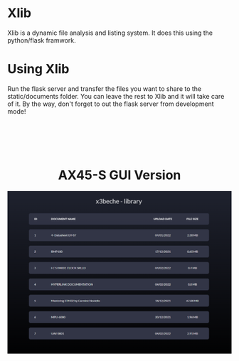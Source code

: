 # Xlib
Xlib is a dynamic file analysis and listing system. It does this using the python/flask framwork.

# Using Xlib
Run the flask server and transfer the files you want to share to the static/documents folder. You can leave the rest to Xlib and it will take care of it. By the way, don't forget to out the flask server from development mode!

<p>&nbsp;</p>
<div align="center">  
   <br>
   <br>
   
  # AX45-S GUI Version
  <img src="https://raw.githubusercontent.com/x3beche/Xlib/main/static/documents/xlib.png" width="600" title="AX45-S GUI Version">
  
</div>
